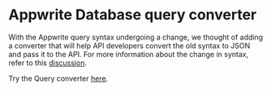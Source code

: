 # Appwrite Database query converter
With the Appwrite query syntax undergoing a change, we thought of adding a converter that will help API developers convert the old syntax to JSON and pass it to the API. 
For more information about the change in syntax, refer to this [discussion](https://github.com/appwrite/appwrite/discussions/7197).

Try the Query converter [here](https://dbconverter.vercel.app/).
